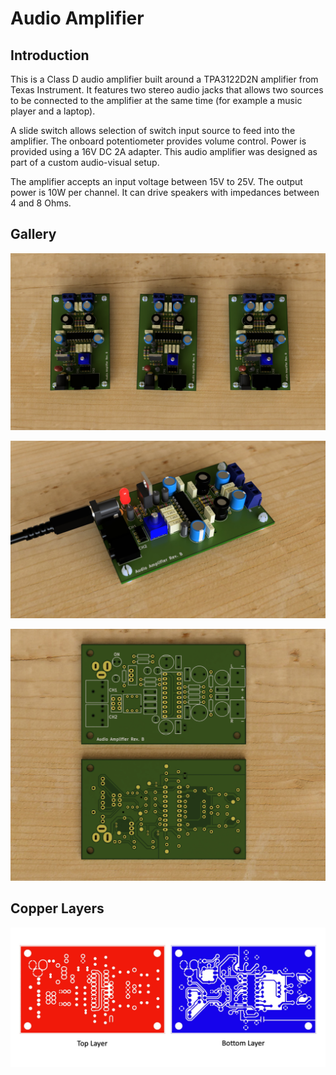 # Audio Amplifier

## Introduction
This is a Class D audio amplifier built around a TPA3122D2N amplifier from Texas Instrument. It features two stereo audio jacks that allows two sources to be connected to the amplifier at the same time (for example a music player and a laptop).

A slide switch allows selection of switch input source to feed into the amplifier. The onboard potentiometer provides volume control. Power is provided using a 16V DC 2A adapter. This audio amplifier was designed as part of a custom audio-visual setup.

The amplifier accepts an input voltage between 15V to 25V. The output power is 10W per channel. It can drive speakers with impedances between 4 and 8 Ohms.

## Gallery

![Audio Ampifier PCBs, assembled.](media/scene1.jpg)

![Audio Amplifier powered.](media/scene3.jpg)

![Audio Amplifier PCB bare.](media/pcb-bare.jpg)

## Copper Layers

![Audio Amplifier powered.](media/audio-amplifier-copper-layers.jpg)
